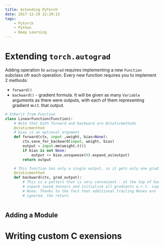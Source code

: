 ```yaml
---
title: Extending PyTorch
date: 2017-12-29 12:39:13
tags:
    - Pytorch
    - Python
    - Deep Learning
---
```


# Extending `torch.autograd`

Adding operation to `autograd` requires implementing a new `Function` subclass ofr each operation.
Every new function requires you to implement 2 methods:

- `forward()`
- `backward()` - gradient formula. It will be given as many `Variable` arguments as there were outputs, with each of them representing gradient w.r.t. that output.

```python
# Inherit from Function
class LinearFunction(Function):
    # Note that both forward and backward are @staticmethods
    @staticmenthod
    # bias is an optional argument
    def forward(ctx, input ,weight, bias=None):
        ctx.save_for_backward(input, weight, bias)
        output = input.mm(weight.t())
        if bias is not None:
            output += bias.unsqueeze(0).expand_as(output)
        return output

    # This function has only a single output, so it gets only one gradient
    @staticmenthod
    def backward(ctx, grad_output):
        # This is a pattern that is very convenient - at the top of backward
        # unpack saved_tensors and initialize all gradients w.r.t. inputs to
        # None. Thanks to the fact that additional trailing Nones are
        # ignored, the return 
```

```python

```

## Adding a Module

# Writing custom C exensions
